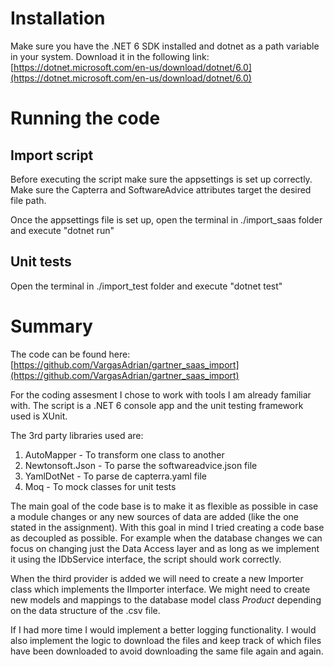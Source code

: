 # Installation
Make sure you have the .NET 6 SDK installed and dotnet as a path variable in your system. Download it in the following link: [https://dotnet.microsoft.com/en-us/download/dotnet/6.0](https://dotnet.microsoft.com/en-us/download/dotnet/6.0)

# Running the code
## Import script
Before executing the script make sure the appsettings is set up correctly. Make sure the Capterra and SoftwareAdvice attributes target the desired file path.

Once the appsettings file is set up, open the terminal in ./import_saas folder and execute "dotnet run"

## Unit tests
Open the terminal in ./import_test folder and execute "dotnet test"

# Summary
The code can be found here: [https://github.com/VargasAdrian/gartner_saas_import](https://github.com/VargasAdrian/gartner_saas_import)

For the coding assesment I chose to work with tools I am already familiar with. The script is a .NET 6 console app and the unit testing framework used is XUnit.

The 3rd party libraries used are:
1. AutoMapper - To transform one class to another
2. Newtonsoft.Json - To parse the softwareadvice.json file
3. YamlDotNet - To parse de capterra.yaml file
4. Moq - To mock classes for unit tests

The main goal of the code base is to make it as flexible as possible in case a module changes or any new sources of data are added (like the one stated in the assignment). With this goal in mind I tried creating a code base as decoupled as possible. For example when the database changes we can focus on changing just the Data Access layer and as long as we implement it using the IDbService interface, the script should work correctly.

When the third provider is added we will need to create a new Importer class which implements the IImporter interface. We might need to create new models and mappings to the database model class *Product* depending on the data structure of the .csv file. 

If I had more time I would implement a better logging functionality. I would also implement the logic to download the files and keep track of which files have been downloaded to avoid downloading the same file again and again. 